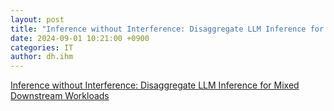```yaml
---
layout: post
title: "Inference without Interference: Disaggregate LLM Inference for Mixed Downstream Workloads"
date: 2024-09-01 10:21:00 +0900
categories: IT
author: dh.ihm
---
```


[Inference without Interference: Disaggregate LLM Inference for Mixed Downstream Workloads](https://arxiv.org/pdf/2401.11181)
